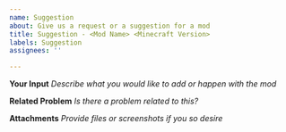 ```yaml
---
name: Suggestion
about: Give us a request or a suggestion for a mod
title: Suggestion - <Mod Name> <Minecraft Version>
labels: Suggestion
assignees: ''

---
```


**Your Input**
*Describe what you would like to add or happen with the mod*

**Related Problem**
*Is there a problem related to this?*

**Attachments**
*Provide files or screenshots if you so desire*
